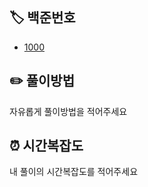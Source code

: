 ## 🏷️ 백준번호
- [1000](https://www.acmicpc.net/problem/1000)

## ✏️ 풀이방법
자유롭게 풀이방법을 적어주세요

## ⏰ 시간복잡도
내 풀이의 시간복잡도를 적어주세요
